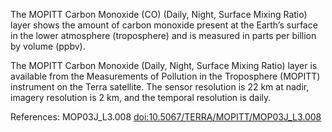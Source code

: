 The MOPITT Carbon Monoxide (CO) (Daily, Night, Surface Mixing Ratio) layer shows the amount of carbon monoxide present at the Earth’s surface in the lower atmosphere (troposphere) and is measured in parts per billion by volume (ppbv).

The MOPITT Carbon Monoxide (Daily, Night, Surface Mixing Ratio) layer is available from the Measurements of Pollution in the Troposphere (MOPITT) instrument on the Terra satellite. The sensor resolution is 22 km at nadir, imagery resolution is 2 km, and the temporal resolution is daily.

References: MOP03J_L3.008 [doi:10.5067/TERRA/MOPITT/MOP03J_L3.008](https://doi.org/10.5067/TERRA/MOPITT/MOP03J_L3.008)